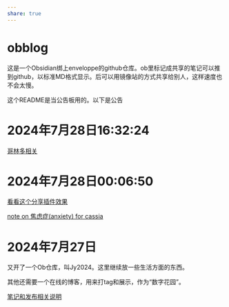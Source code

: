 ```yaml
---  
share: true  
---  
```

# obblog  
  
这是一个Obsidian绑上enveloppe的github仓库。ob里标记成共享的笔记可以推到github，以标准MD格式显示。后可以用镜像站的方式共享给别人，这样速度也不会太慢。  
  
这个README是当公告板用的。以下是公告  
  
# 2024年7月28日16:32:24  
  
[哥林多相关](./1.%E4%B8%AA%E4%BA%BA%E4%B8%9C%E8%A5%BF/3.bible/%E5%93%A5%E6%9E%97%E5%A4%9A%E7%9B%B8%E5%85%B3.md)  
  
# 2024年7月28日00:06:50  
  
[看看这个分享插件效果](./2.CASSIA/%E7%9C%8B%E7%9C%8B%E8%BF%99%E4%B8%AA%E5%88%86%E4%BA%AB%E6%8F%92%E4%BB%B6%E6%95%88%E6%9E%9C.md)  
  
[note on 焦虑症(anxiety) for cassia](./2.CASSIA/note%20on%20%E7%84%A6%E8%99%91%E7%97%87(anxiety)%20for%20cassia.md)  
  
# 2024年7月27日  
  
又开了一个Ob仓库，叫Jy2024。这里继续放一些生活方面的东西。  
  
其他还需要一个在线的博客，用来打tag和展示，作为“数字花园”。  
  
[笔记和发布相关说明](./%E7%AC%94%E8%AE%B0%E5%92%8C%E5%8F%91%E5%B8%83%E7%9B%B8%E5%85%B3%E8%AF%B4%E6%98%8E.md)  
  
